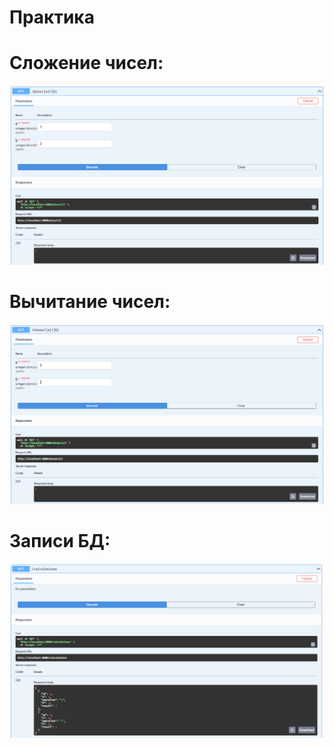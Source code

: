 # Практика

# Сложение чисел:
![SumImage.PNG](ScreenShots%2FSumImage.PNG)

# Вычитание чисел:
![DifImage.PNG](ScreenShots%2FDifImage.PNG)

# Записи БД:
![Calculations.PNG](ScreenShots%2FCalculations.PNG)